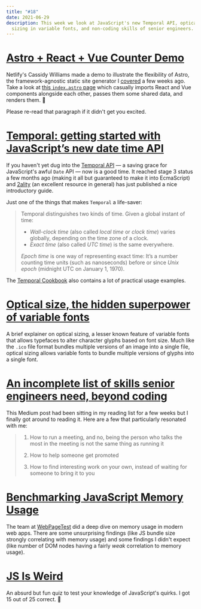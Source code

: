```yaml
---
title: "#18"
date: 2021-06-29
description: This week we look at JavaScript's new Temporal API, optical
  sizing in variable fonts, and non-coding skills of senior engineers.
---
```

# [Astro + React + Vue Counter Demo](https://github.com/cassidoo/astro-react-vue-demo)

Netlify's Cassidy Williams made a demo to illustrate the flexibility of Astro, the framework-agnostic static site generator I [covered](https://mturco.com/reading-list/16#introducing-astro-ship-less-javascript) a few weeks ago. Take a look at [this `index.astro` page](https://github.com/cassidoo/astro-react-vue-demo/blob/main/src/pages/index.astro) which casually imports React and Vue components alongside each other, passes them some shared data, and renders them. 👀

Please re-read that paragraph if it didn't get you excited.

# [Temporal: getting started with JavaScript’s new date time API](https://2ality.com/2021/06/temporal-api.html)

If you haven't yet dug into the [Temporal API](https://tc39.es/proposal-temporal/docs/) — a saving grace for JavaScript's awful `Date` API — now is a good time. It reached stage 3 status a few months ago (making it all but guaranteed to make it into EcmaScript) and [2ality](https://2ality.com/) (an excellent resource in general) has just published a nice introductory guide.

Just one of the things that makes `Temporal` a life-saver:

> Temporal distinguishes two kinds of time. Given a global instant of time:
>
> - _Wall-clock time_ (also called _local time_ or _clock time_) varies globally, depending on the time zone of a clock.
> - _Exact time_ (also called _UTC time_) is the same everywhere.
>
> _Epoch time_ is one way of representing exact time: It’s a number counting time units (such as nanoseconds) before or since _Unix epoch_ (midnight UTC on January 1, 1970).

The [Temporal Cookbook](https://tc39.es/proposal-temporal/docs/cookbook.html) also contains a lot of practical usage examples.

# [Optical size, the hidden superpower of variable fonts](https://pixelambacht.nl/2021/optical-size-hidden-superpower/)

A brief explainer on optical sizing, a lesser known feature of variable fonts that allows typefaces to alter character glyphs based on font size. Much like the `.ico` file format bundles multiple versions of an image into a single file, optical sizing allows variable fonts to bundle multiple versions of glyphs into a single font.

# [An incomplete list of skills senior engineers need, beyond coding](https://skamille.medium.com/an-incomplete-list-of-skills-senior-engineers-need-beyond-coding-8ed4a521b29f)

This Medium post had been sitting in my reading list for a few weeks but I finally got around to reading it. Here are a few that particularly resonated with me:

> 1. How to run a meeting, and no, being the person who talks the most in the meeting is not the same thing as running it
> 
> 19. How to help someone get promoted
>
> 21. How to find interesting work on your own, instead of waiting for someone to bring it to you

# [Benchmarking JavaScript Memory Usage](https://blog.webpagetest.org/posts/benchmarking-javascript-memory-usage/)

The team at [WebPageTest](https://webpagetest.org/) did a deep dive on memory usage in modern web apps. There are some unsurprising findings (like JS bundle size strongly correlating with memory usage) and some findings I didn't expect (like number of DOM nodes having a fairly _weak_ correlation to memory usage).

# [JS Is Weird](https://jsisweird.com/)

An absurd but fun quiz to test your knowledge of JavaScript's quirks. I got 15 out of 25 correct. 😬
